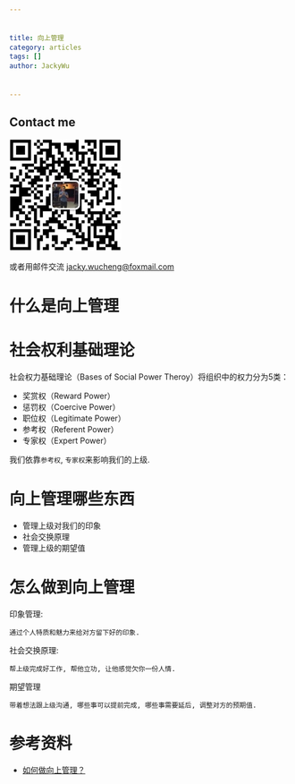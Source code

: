 ```yaml
---


title: 向上管理
category: articles
tags: []
author: JackyWu


---
```


## Contact me

![](/assets/images/weixin-pic-jackywu.jpg)

或者用邮件交流 <a href="mailto:jacky.wucheng@foxmail.com">jacky.wucheng@foxmail.com</a>

# 什么是向上管理

# 社会权利基础理论

社会权力基础理论（Bases of Social Power Theroy）将组织中的权力分为5类：

- 奖赏权（Reward Power）
- 惩罚权（Coercive Power）
- 职位权（Legitimate Power）
- 参考权（Referent Power）
- 专家权（Expert Power）

我们依靠`参考权`, `专家权`来影响我们的上级.

# 向上管理哪些东西

- 管理上级对我们的印象
- 社会交换原理
- 管理上级的期望值

# 怎么做到向上管理

印象管理:

    通过个人特质和魅力来给对方留下好的印象.

社会交换原理:

    帮上级完成好工作, 帮他立功, 让他感觉欠你一份人情.

期望管理

    带着想法跟上级沟通, 哪些事可以提前完成, 哪些事需要延后, 调整对方的预期值.

# 参考资料

- [如何做向上管理？](http://blog.sina.com.cn/s/blog_dd0092c70102v86i.html)
